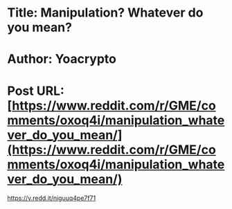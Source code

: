 # Title: Manipulation? Whatever do you mean?
# Author: Yoacrypto
# Post URL: [https://www.reddit.com/r/GME/comments/oxoq4i/manipulation_whatever_do_you_mean/](https://www.reddit.com/r/GME/comments/oxoq4i/manipulation_whatever_do_you_mean/)


https://v.redd.it/niguuq4pe7f71